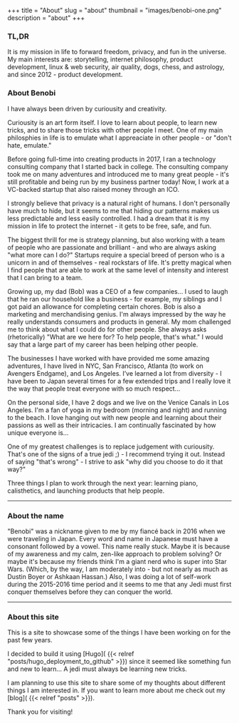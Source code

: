 +++
title = "About"
slug = "about"
thumbnail = "images/benobi-one.png"
description = "about"
+++

### TL,DR

It is my mission in life to forward freedom, privacy, and fun in the universe. My main interests are: storytelling, internet philosophy, product development, linux & web security, air quality, dogs, chess, and astrology, and since 2012 - product development.

### About Benobi

I have always been driven by curiousity and creativity.

Curiousity is an art form itself.  I love to learn about people, to learn new tricks, and to share those tricks with other people I meet. One of my main philosphies in life is to emulate what I appreaciate in other people - or "don't hate, emulate."

Before going full-time into creating products in 2017, I ran a technology consulting company that I started back in college. The consulting company took me on many adventures and introduced me to many great people - it's still profitable and being run by my business partner today! Now, I work at a VC-backed startup that also raised money through an ICO.

I strongly believe that privacy is a natural right of humans. I don't personally have much to hide, but it seems to me that hiding our patterns makes us less predictable and less easily controlled. I had a dream that it is my mission in life to protect the internet - it gets to be free, safe, and fun.

The biggest thrill for me is strategy planning, but also working with a team of people who are passionate and brilliant - and who are always asking "what more can I do?" Startups require a special breed of person who is a unicorn in and of themselves - real rockstars of life. It's pretty magical when I find people that are able to work at the same level of intensity and interest that I can bring to a team.

Growing up, my dad (Bob) was a CEO of a few companies... I  used to laugh that he ran our household like a business - for example, my siblings and I got paid an allowance for completing certain chores. Bob is also a marketing and merchandising genius. I'm always impressed by the way he really understands consumers and products in general. My mom challenged me to think about what I could do for other people. She always asks (rhetorically) "What are we here for? To help people, that's what." I would say that a large part of my career has been helping other people.

The businesses I have worked with have provided me some amazing adventures, I have lived in NYC, San Francisco, Atlanta (to work on Avengers Endgame), and Los Angeles. I’ve learned a lot from diversity - I have been to Japan several times for a few extended trips and I really love it the way that people treat everyone with so much respect...

On the personal side, I have 2 dogs and we live on the Venice Canals in Los Angeles. I'm a fan of yoga in my bedroom (morning and night) and running to the beach. I love hanging out with new people and learning about their passions as well as their intricacies. I am continually fascinated by how unique everyone is...

One of my greatest challenges is to replace judgement with curiousity. That's one of the signs of a true jedi ;) - I recommend trying it out. Instead of saying "that's wrong" - I strive to ask "why did you choose to do it that way?"

Three things I plan to work through the next year: learning piano, calisthetics, and launching products that help people.

---------------------------

### About the name

"Benobi" was a nickname given to me by my fiancé back in 2016 when we were traveling in Japan. Every word and name in Japanese must have a consonant followed by a vowel. This name really stuck. Maybe it is because of my awareness and my calm, zen-like approach to problem solving? Or maybe it's because my friends think I'm a giant nerd who is super into Star Wars. (Which, by the way, I am moderately into - but not nearly as much as Dustin Boyer or Ashkaan Hassan.) Also, I was doing a lot of self-work during the 2015-2016 time period and it seems to me that any Jedi must first conquer themselves before they can conquer the world.

---------------------------

### About this site

This is a site to showcase some of the things I have been working on for the past few years.

I decided to build it using [Hugo]( {{< relref "posts/hugo_deployment_to_github" >}}) since it seemed like something fun and new to learn... A jedi must always be learning new tricks.

I am planning to use this site to share some of my thoughts about different things I am interested in. If you want to learn more about me check out my [blog]( {{< relref "posts" >}}).

Thank you for visiting!
